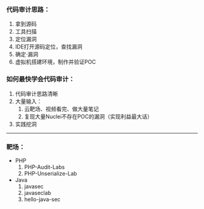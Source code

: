 ### 代码审计思路：

1. 拿到源码 
2. 工具扫描 
3. 定位漏洞 
4. IDE打开源码定位，查找漏洞 
5. 确定·漏洞
6. 虚拟机搭建环境，制作并验证POC

### 如何最快学会代码审计：

1. 代码审计思路清晰
2. 大量输入：
   1. 云靶场、视频看完、做大量笔记
   2. 复现大量Nuclei不存在POC的漏洞（实现利益最大话）
3. 实践挖洞

----

### 靶场：

- PHP
  1. PHP-Audit-Labs
  2. PHP-Unserialize-Lab
- Java
  1. javasec
  2. javaseclab
  3. hello-java-sec